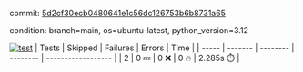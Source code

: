 commit: [5d2cf30ecb0480641e1c56dc126753b6b8731a65](https://github.com/rcmdnk/boto3-session/tree/5d2cf30ecb0480641e1c56dc126753b6b8731a65)

condition: branch=main, os=ubuntu-latest, python_version=3.12

[![test](https://github.com/rcmdnk/boto3-session/actions/workflows/test.yml/badge.svg)](https://github.com/rcmdnk/boto3-session/actions/runs/14720344364)
| Tests | Skipped | Failures | Errors | Time |
| ----- | ------- | -------- | -------- | ------------------ |
| 2 | 0 :zzz: | 0 :x: | 0 :fire: | 2.285s :stopwatch: |


